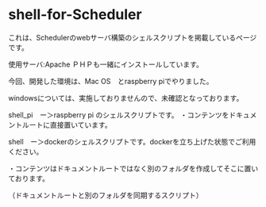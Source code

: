 # shell-for-Scheduler
これは、Schedulerのwebサーバ構築のシェルスクリプトを掲載しているページです。

使用サーバ:Apache ＰＨＰも一緒にインストールしています。

今回、開発した環境は、Mac OS　とraspberry piでやりました。

windowsについては、実施しておりませんので、未確認となっております。

shell_pi　ー＞raspberry pi のシェルスクリプトです。
・コンテンツをドキュメントルートに直接置いています。

shell　ー＞dockerのシェルスクリプトです。dockerを立ち上げた状態でご利用ください。

・コンテンツはドキュメントルートではなく別のフォルダを作成してそこに置いております。

（ドキュメントルートと別のフォルダを同期するスクリプト）

